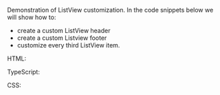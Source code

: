 Demonstration of ListView customization.
In the code snippets below we will show how to:
- create a custom ListView header
- create a custom Listview footer
- customize every third ListView item.

HTML:
    <snippet id='listview-customize-html'/>

TypeScript:
    <snippet id='listview-customize-code'/>

CSS:
    <snippet id='listview-customize-css'/>